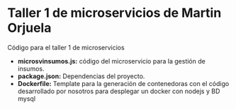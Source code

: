 # Taller 1 de microservicios de Martin Orjuela

Código para el taller 1 de microservicios

* **microsvinsumos.js:** código del microservicio para la gestión de insumos.
* **package.json:** Dependencias del proyecto.
* **Dockerfile:** Template para la generación de contenedoras con el código desarrollado por nosotros para desplegar un docker con nodejs y BD mysql
